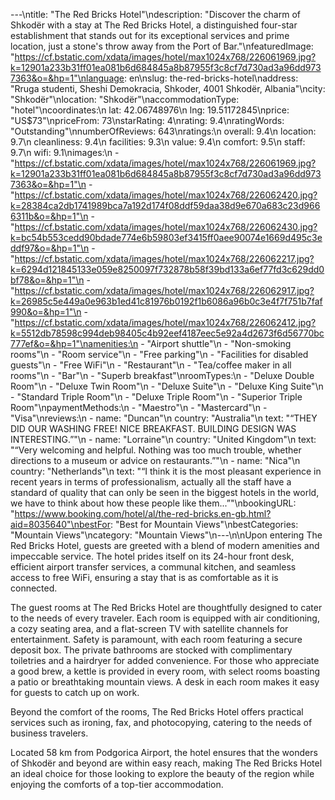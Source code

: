 ---\ntitle: "The Red Bricks Hotel"\ndescription: "Discover the charm of Shkodër with a stay at The Red Bricks Hotel, a distinguished four-star establishment that stands out for its exceptional services and prime location, just a stone's throw away from the Port of Bar."\nfeaturedImage: "https://cf.bstatic.com/xdata/images/hotel/max1024x768/226061969.jpg?k=12901a233b31ff01ea081b6d684845a8b87955f3c8cf7d730ad3a96dd9737363&o=&hp=1"\nlanguage: en\nslug: the-red-bricks-hotel\naddress: "Rruga studenti, Sheshi Demokracia, Shkoder, 4001 Shkodër, Albania"\ncity: "Shkodër"\nlocation: "Shkodër"\naccommodationType: "hotel"\ncoordinates:\n  lat: 42.06748976\n  lng: 19.51172845\nprice: "US$73"\npriceFrom: 73\nstarRating: 4\nrating: 9.4\nratingWords: "Outstanding"\nnumberOfReviews: 643\nratings:\n  overall: 9.4\n  location: 9.7\n  cleanliness: 9.4\n  facilities: 9.3\n  value: 9.4\n  comfort: 9.5\n  staff: 9.7\n  wifi: 9.1\nimages:\n  - "https://cf.bstatic.com/xdata/images/hotel/max1024x768/226061969.jpg?k=12901a233b31ff01ea081b6d684845a8b87955f3c8cf7d730ad3a96dd9737363&o=&hp=1"\n  - "https://cf.bstatic.com/xdata/images/hotel/max1024x768/226062420.jpg?k=28384ca2db1741989bca7a192d174f08ddf59daa38d9e670a683c23d9666311b&o=&hp=1"\n  - "https://cf.bstatic.com/xdata/images/hotel/max1024x768/226062430.jpg?k=bc54b553cedd90bdade774e6b59803ef3415ff0aee90074e1669d495c3eddf97&o=&hp=1"\n  - "https://cf.bstatic.com/xdata/images/hotel/max1024x768/226062217.jpg?k=6294d121845133e059e8250097f732878b58f39bd133a6ef77fd3c629dd0bf78&o=&hp=1"\n  - "https://cf.bstatic.com/xdata/images/hotel/max1024x768/226062917.jpg?k=26985c5e449a0e963b1ed41c81976b0192f1b6086a96b0c3e4f7f751b7faf990&o=&hp=1"\n  - "https://cf.bstatic.com/xdata/images/hotel/max1024x768/226062412.jpg?k=5512db78598c994deb98405c4b92eef4187eec5e92a4d2673f6d56770bc777ef&o=&hp=1"\namenities:\n  - "Airport shuttle"\n  - "Non-smoking rooms"\n  - "Room service"\n  - "Free parking"\n  - "Facilities for disabled guests"\n  - "Free WiFi"\n  - "Restaurant"\n  - "Tea/coffee maker in all rooms"\n  - "Bar"\n  - "Superb breakfast"\nroomTypes:\n  - "Deluxe Double Room"\n  - "Deluxe Twin Room"\n  - "Deluxe Suite"\n  - "Deluxe King Suite"\n  - "Standard Triple Room"\n  - "Deluxe Triple Room"\n  - "Superior Triple Room"\npaymentMethods:\n  - "Maestro"\n  - "Mastercard"\n  - "Visa"\nreviews:\n  - name: "Duncan"\n    country: "Australia"\n    text: "“THEY DID OUR WASHING FREE! NICE BREAKFAST. BUILDING DESIGN WAS INTERESTING.”"\n  - name: "Lorraine"\n    country: "United Kingdom"\n    text: "“Very welcoming and helpful. Nothing was too much trouble, whether directions to a museum or advice on restaurants.”"\n  - name: "Nica"\n    country: "Netherlands"\n    text: "“I think it is the most pleasant experience in recent years in terms of professionalism, actually all the staff have a standard of quality that can only be seen in the biggest hotels in the world, we have to think about how these people like them...”"\nbookingURL: "https://www.booking.com/hotel/al/the-red-bricks.en-gb.html?aid=8035640"\nbestFor: "Best for Mountain Views"\nbestCategories: "Mountain Views"\ncategory: "Mountain Views"\n---\n\nUpon entering The Red Bricks Hotel, guests are greeted with a blend of modern amenities and impeccable service. The hotel prides itself on its 24-hour front desk, efficient airport transfer services, a communal kitchen, and seamless access to free WiFi, ensuring a stay that is as comfortable as it is connected.

The guest rooms at The Red Bricks Hotel are thoughtfully designed to cater to the needs of every traveler. Each room is equipped with air conditioning, a cozy seating area, and a flat-screen TV with satellite channels for entertainment. Safety is paramount, with each room featuring a secure deposit box. The private bathrooms are stocked with complimentary toiletries and a hairdryer for added convenience. For those who appreciate a good brew, a kettle is provided in every room, with select rooms boasting a patio or breathtaking mountain views. A desk in each room makes it easy for guests to catch up on work.

Beyond the comfort of the rooms, The Red Bricks Hotel offers practical services such as ironing, fax, and photocopying, catering to the needs of business travelers. 

Located 58 km from Podgorica Airport, the hotel ensures that the wonders of Shkodër and beyond are within easy reach, making The Red Bricks Hotel an ideal choice for those looking to explore the beauty of the region while enjoying the comforts of a top-tier accommodation.